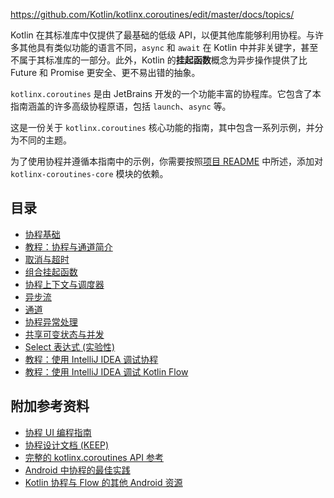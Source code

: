 <contribute-url>https://github.com/Kotlin/kotlinx.coroutines/edit/master/docs/topics/</contribute-url>

[//]: # (title: 协程指南)

Kotlin 在其标准库中仅提供了最基础的低级 API，以便其他库能够利用协程。与许多其他具有类似功能的语言不同，`async` 和 `await` 在 Kotlin 中并非关键字，甚至不属于其标准库的一部分。此外，Kotlin 的**挂起函数**概念为异步操作提供了比 Future 和 Promise 更安全、更不易出错的抽象。

`kotlinx.coroutines` 是由 JetBrains 开发的一个功能丰富的协程库。它包含了本指南涵盖的许多高级协程原语，包括 `launch`、`async` 等。

这是一份关于 `kotlinx.coroutines` 核心功能的指南，其中包含一系列示例，并分为不同的主题。

为了使用协程并遵循本指南中的示例，你需要按照[项目 README](https://github.com/Kotlin/kotlinx.coroutines/blob/master/README.md#using-in-your-projects) 中所述，添加对 `kotlinx-coroutines-core` 模块的依赖。

## 目录

*   [协程基础](coroutines-basics.md)
*   [教程：协程与通道简介](coroutines-and-channels.md)
*   [取消与超时](cancellation-and-timeouts.md)
*   [组合挂起函数](composing-suspending-functions.md)
*   [协程上下文与调度器](coroutine-context-and-dispatchers.md)
*   [异步流](flow.md)
*   [通道](channels.md)
*   [协程异常处理](exception-handling.md)
*   [共享可变状态与并发](shared-mutable-state-and-concurrency.md)
*   [Select 表达式 (实验性)](select-expression.md)
*   [教程：使用 IntelliJ IDEA 调试协程](debug-coroutines-with-idea.md)
*   [教程：使用 IntelliJ IDEA 调试 Kotlin Flow](debug-flow-with-idea.md)

## 附加参考资料

*   [协程 UI 编程指南](https://github.com/Kotlin/kotlinx.coroutines/blob/master/ui/coroutines-guide-ui.md)
*   [协程设计文档 (KEEP)](https://github.com/Kotlin/KEEP/blob/master/proposals/coroutines.md)
*   [完整的 kotlinx.coroutines API 参考](https://kotlinlang.org/api/kotlinx.coroutines/)
*   [Android 中协程的最佳实践](https://developer.android.com/kotlin/coroutines/coroutines-best-practices)
*   [Kotlin 协程与 Flow 的其他 Android 资源](https://developer.android.com/kotlin/coroutines/additional-resources)
